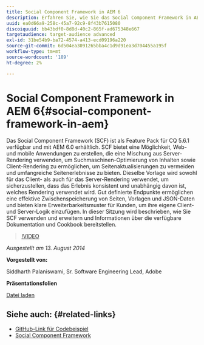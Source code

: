 ```yaml
---
title: Social Component Framework in AEM 6
description: Erfahren Sie, wie Sie das Social Component Framework in AEM 6 verwenden und erweitern. Hier erhalten Sie Informationen zur Dokumentation und zu den verfügbaren Cookbooks.
uuid: ea0d66a9-258c-45a7-92c9-8f43b7615080
discoiquuid: bb43bdf0-8d8d-40c2-865f-ad675348e667
targetaudience: target-audience advanced
exl-id: 31be54b9-ba72-4574-a413-ecd09196a220
source-git-commit: 6d504ea3091265bba4c1d9d91ea3d704455a195f
workflow-type: tm+mt
source-wordcount: '189'
ht-degree: 2%

---
```


# Social Component Framework in AEM 6{#social-component-framework-in-aem}

Das Social Component Framework (SCF) ist als Feature Pack für CQ 5.6.1 verfügbar und mit AEM 6.0 erhältlich. SCF bietet eine Möglichkeit, Web- und mobile Anwendungen zu erstellen, die eine Mischung aus Server-Rendering verwenden, um Suchmaschinen-Optimierung von Inhalten sowie Client-Rendering zu ermöglichen, um Seitenaktualisierungen zu vermeiden und umfangreiche Seitenerlebnisse zu bieten. Dieselbe Vorlage wird sowohl für das Client- als auch für das Server-Rendering verwendet, um sicherzustellen, dass das Erlebnis konsistent und unabhängig davon ist, welches Rendering verwendet wird. Gut definierte Endpunkte ermöglichen eine effektive Zwischenspeicherung von Seiten, Vorlagen und JSON-Daten und bieten klare Erweiterbarkeitsmuster für Kunden, um ihre eigene Client- und Server-Logik einzufügen. In dieser Sitzung wird beschrieben, wie Sie SCF verwenden und erweitern und Informationen über die verfügbare Dokumentation und Cookbook bereitstellen.

>[!VIDEO](https://video.tv.adobe.com/v/19464/?quality=9)

*Ausgestellt am 13. August 2014*

**Vorgestellt von:**

Siddharth Palaniswami, Sr. Software Engineering Lead, Adobe

**Präsentationsfolien**

[Datei laden](assets/scf-gems.pdf)

## Siehe auch: {#related-links}

* [GitHub-Link für Codebeispiel](https://github.com/Adobe-Marketing-Cloud/aem-scf-sample-components-extension)
* [Social Component Framework](http://docs.adobe.com/content/docs/en/aem/6-0/develop/social-communities/scf.html)
